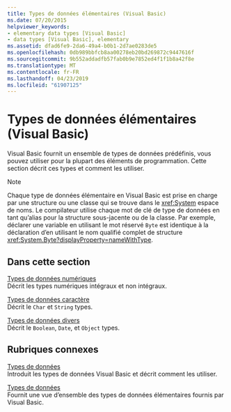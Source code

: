 ```yaml
---
title: Types de données élémentaires (Visual Basic)
ms.date: 07/20/2015
helpviewer_keywords:
- elementary data types [Visual Basic]
- data types [Visual Basic], elementary
ms.assetid: dfad6fe9-2da6-49a4-b0b1-2d7ae0283de5
ms.openlocfilehash: 0db989bbfcb8aa00278eb20bd269872c9447616f
ms.sourcegitcommit: 9b552addadfb57fab0b9e7852ed4f1f1b8a42f8e
ms.translationtype: MT
ms.contentlocale: fr-FR
ms.lasthandoff: 04/23/2019
ms.locfileid: "61907125"
---
```

# <a name="elementary-data-types-visual-basic"></a>Types de données élémentaires (Visual Basic)
Visual Basic fournit un ensemble de types de données prédéfinis, vous pouvez utiliser pour la plupart des éléments de programmation. Cette section décrit ces types et comment les utiliser.  
  
> [!NOTE]
>  Chaque type de données élémentaire en Visual Basic est prise en charge par une structure ou une classe qui se trouve dans le <xref:System> espace de noms. Le compilateur utilise chaque mot de clé de type de données en tant qu’alias pour la structure sous-jacente ou de la classe. Par exemple, déclarer une variable en utilisant le mot réservé `Byte` est identique à la déclaration d’en utilisant le nom qualifié complet de structure <xref:System.Byte?displayProperty=nameWithType>.  
  
## <a name="in-this-section"></a>Dans cette section  
 [Types de données numériques](../../../../visual-basic/programming-guide/language-features/data-types/numeric-data-types.md)  
 Décrit les types numériques intégraux et non intégraux.  
  
 [Types de données caractère](../../../../visual-basic/programming-guide/language-features/data-types/character-data-types.md)  
 Décrit le `Char` et `String` types.  
  
 [Types de données divers](../../../../visual-basic/programming-guide/language-features/data-types/miscellaneous-data-types.md)  
 Décrit le `Boolean`, `Date`, et `Object` types.  
  
## <a name="related-sections"></a>Rubriques connexes  
 [Types de données](../../../../visual-basic/programming-guide/language-features/data-types/index.md)  
 Introduit les types de données Visual Basic et décrit comment les utiliser.  
  
 [Types de données](../../../../visual-basic/language-reference/data-types/index.md)  
 Fournit une vue d’ensemble des types de données élémentaires fournis par Visual Basic.
